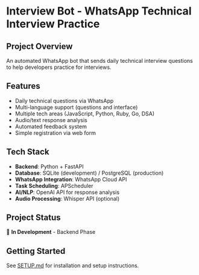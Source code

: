 # Interview Bot - WhatsApp Technical Interview Practice

## Project Overview
An automated WhatsApp bot that sends daily technical interview questions to help developers practice for interviews.

## Features
- Daily technical questions via WhatsApp
- Multi-language support (questions and interface)
- Multiple tech areas (JavaScript, Python, Ruby, Go, DSA)
- Audio/text response analysis
- Automated feedback system
- Simple registration via web form

## Tech Stack
- **Backend**: Python + FastAPI
- **Database**: SQLite (development) / PostgreSQL (production)
- **WhatsApp Integration**: WhatsApp Cloud API
- **Task Scheduling**: APScheduler
- **AI/NLP**: OpenAI API for response analysis
- **Audio Processing**: Whisper API (optional)

## Project Status
🚧 **In Development** - Backend Phase

## Getting Started
See [SETUP.md](./SETUP.md) for installation and setup instructions.
